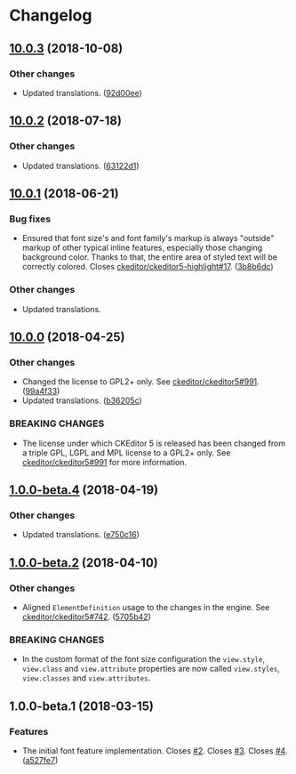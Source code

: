 Changelog
=========

## [10.0.3](https://github.com/ckeditor/ckeditor5-font/compare/v10.0.2...v10.0.3) (2018-10-08)

### Other changes

* Updated translations. ([92d00ee](https://github.com/ckeditor/ckeditor5-font/commit/92d00ee))


## [10.0.2](https://github.com/ckeditor/ckeditor5-font/compare/v10.0.1...v10.0.2) (2018-07-18)

### Other changes

* Updated translations. ([63122d1](https://github.com/ckeditor/ckeditor5-font/commit/63122d1))


## [10.0.1](https://github.com/ckeditor/ckeditor5-font/compare/v10.0.0...v10.0.1) (2018-06-21)

### Bug fixes

* Ensured that font size's and font family's markup is always "outside" markup of other typical inline features, especially those changing background color. Thanks to that, the entire area of styled text will be correctly colored. Closes [ckeditor/ckeditor5-highlight#17](https://github.com/ckeditor/ckeditor5-highlight/issues/17). ([3b8b6dc](https://github.com/ckeditor/ckeditor5-font/commit/3b8b6dc))

### Other changes

* Updated translations.


## [10.0.0](https://github.com/ckeditor/ckeditor5-font/compare/v1.0.0-beta.4...v10.0.0) (2018-04-25)

### Other changes

* Changed the license to GPL2+ only. See [ckeditor/ckeditor5#991](https://github.com/ckeditor/ckeditor5/issues/991). ([99a4f33](https://github.com/ckeditor/ckeditor5-font/commit/99a4f33))
* Updated translations. ([b36205c](https://github.com/ckeditor/ckeditor5-font/commit/b36205c))

### BREAKING CHANGES

* The license under which CKEditor 5 is released has been changed from a triple GPL, LGPL and MPL license to a GPL2+ only. See [ckeditor/ckeditor5#991](https://github.com/ckeditor/ckeditor5/issues/991) for more information.


## [1.0.0-beta.4](https://github.com/ckeditor/ckeditor5-font/compare/v1.0.0-beta.2...v1.0.0-beta.4) (2018-04-19)

### Other changes

* Updated translations. ([e750c16](https://github.com/ckeditor/ckeditor5-font/commit/e750c16))


## [1.0.0-beta.2](https://github.com/ckeditor/ckeditor5-font/compare/v1.0.0-beta.1...v1.0.0-beta.2) (2018-04-10)

### Other changes

* Aligned `ElementDefinition` usage to the changes in the engine. See [ckeditor/ckeditor5#742](https://github.com/ckeditor/ckeditor5/issues/742). ([5705b42](https://github.com/ckeditor/ckeditor5-font/commit/5705b42))

### BREAKING CHANGES

* In the custom format of the font size configuration the `view.style`, `view.class` and `view.attribute` properties are now called `view.styles`, `view.classes` and `view.attributes`.


## 1.0.0-beta.1 (2018-03-15)

### Features

* The initial font feature implementation. Closes [#2](https://github.com/ckeditor/ckeditor5-font/issues/2). Closes [#3](https://github.com/ckeditor/ckeditor5-font/issues/3). Closes [#4](https://github.com/ckeditor/ckeditor5-font/issues/4). ([a527fe7](https://github.com/ckeditor/ckeditor5-font/commit/a527fe7))
